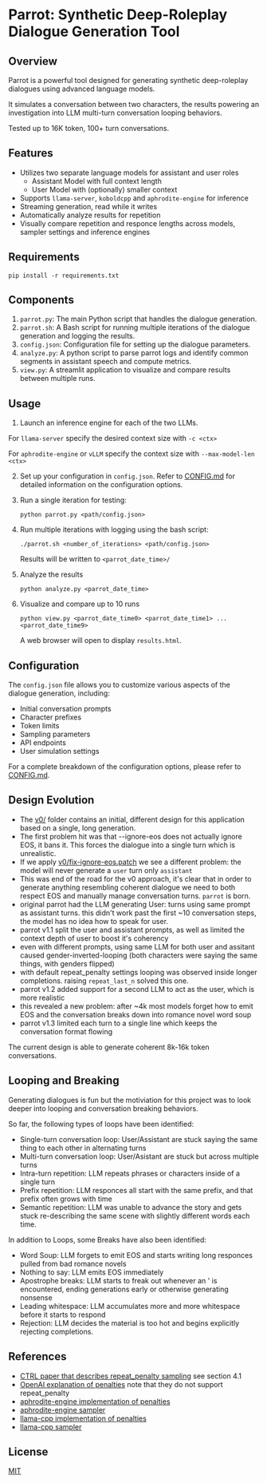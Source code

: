 # Parrot: Synthetic Deep-Roleplay Dialogue Generation Tool

## Overview

Parrot is a powerful tool designed for generating synthetic deep-roleplay dialogues using advanced language models.

It simulates a conversation between two characters, the results powering an investigation into LLM multi-turn conversation looping behaviors.

Tested up to 16K token, 100+ turn conversations.

## Features

- Utilizes two separate language models for assistant and user roles
  - Assistant Model with full context length
  - User Model with (optionally) smaller context
- Supports `llama-server`, `koboldcpp` and `aphrodite-engine` for inference
- Streaming generation, read while it writes
- Automatically analyze results for repetition
- Visually compare repetition and responce lengths across models, sampler settings and inference engines

## Requirements

`pip install -r requirements.txt`

## Components

1. `parrot.py`: The main Python script that handles the dialogue generation.
2. `parrot.sh`: A Bash script for running multiple iterations of the dialogue generation and logging the results.
3. `config.json`: Configuration file for setting up the dialogue parameters.
4. `analyze.py`: A python script to parse parrot logs and identify common segments in assistant speech and compute metrics.
5. `view.py`: A streamlit application to visualize and compare results between multiple runs.

## Usage

1. Launch an inference engine for each of the two LLMs.

For `llama-server` specify the desired context size with `-c <ctx>`

For `aphrodite-engine` or `vLLM` specify the context size with `--max-model-len <ctx>`

2. Set up your configuration in `config.json`. Refer to [CONFIG.md](CONFIG.md) for detailed information on the configuration options.

3. Run a single iteration for testing:
   ```
   python parrot.py <path/config.json>
   ```

4. Run multiple iterations with logging using the bash script:
   ```
   ./parrot.sh <number_of_iterations> <path/config.json>
   ```
   Results will be written to `<parrot_date_time>/`

5. Analyze the results
   ```
   python analyze.py <parrot_date_time>
   ```

6. Visualize and compare up to 10 runs
   ```
   python view.py <parrot_date_time0> <parrot_date_time1> ... <parrot_date_time9>
   ```

   A web browser will open to display `results.html`.

## Configuration

The `config.json` file allows you to customize various aspects of the dialogue generation, including:

- Initial conversation prompts
- Character prefixes
- Token limits
- Sampling parameters
- API endpoints
- User simulation settings

For a complete breakdown of the configuration options, please refer to [CONFIG.md](CONFIG.md).

## Design Evolution

- The [v0/](v0/) folder contains an initial, different design for this application based on a single, long generation.
- The first problem hit was that --ignore-eos does not actually ignore EOS, it bans it. This forces the dialogue into a single turn which is unrealistic.
- If we apply [v0/fix-ignore-eos.patch](v0/fix-ignore-eos.patch) we see a different problem: the model will never generate a `user` turn only `assistant`
- This was end of the road for the v0 approach, it's clear that in order to generate anything resembling coherent dialogue we need to both respect EOS and manually manage conversation turns. `parrot` is born.
- original parrot had the LLM generating User: turns using same prompt as assistant turns. this didn't work past the first ~10 conversation steps, the model has no idea how to speak for user.
- parrot v1.1 split the user and assistant prompts, as well as limited the context depth of user to boost it's coherency
- even with different prompts, using same LLM for both user and assitant caused gender-inverted-looping (both characters were saying the same things, with genders flipped)
- with default repeat_penalty settings looping was observed inside longer completions. raising `repeat_last_n` solved this one.
- parrot v1.2 added support for a second LLM to act as the user, which is more realistic
- this revealed a new problem: after ~4k most models forget how to emit EOS and the conversation breaks down into romance novel word soup
- parrot v1.3 limited each turn to a single line which keeps the conversation format flowing

The current design is able to generate coherent 8k-16k token conversations.

## Looping and Breaking

Generating dialogues is fun but the motiviation for this project was to look deeper into looping and conversation breaking behaviors.

So far, the following types of loops have been identified:

- Single-turn conversation loop: User/Assistant are stuck saying the same thing to each other in alternating turns
- Multi-turn conversation loop: User/Asistant are stuck but across multiple turns
- Intra-turn repetition: LLM repeats phrases or characters inside of a single turn
- Prefix repetition: LLM responces all start with the same prefix, and that prefix often grows with time
- Semantic repetition: LLM was unable to advance the story and gets stuck re-describing the same scene with slightly different words each time.

In addition to Loops, some Breaks have also been identified:

- Word Soup: LLM forgets to emit EOS and starts writing long responces pulled from bad romance novels
- Nothing to say: LLM emits EOS immediately
- Apostrophe breaks: LLM starts to freak out whenever an ' is encountered, ending generations early or otherwise generating nonsense
- Leading whitespace: LLM accumulates more and more whitespace before it starts to respond
- Rejection: LLM decides the material is too hot and begins explicitly rejecting completions.

## References

- [CTRL paper that describes repeat_penalty sampling](https://arxiv.org/pdf/1909.05858) see section 4.1
- [OpenAI explanation of penalties](https://platform.openai.com/docs/advanced-usage/parameter-details) note that they do not support repeat_penalty
- [aphrodite-engine implementation of penalties](https://github.com/PygmalionAI/aphrodite-engine/blob/cc6c310e578c63f594bb13d6125e6ed1ba8a208e/aphrodite/modeling/layers/sampler.py#L188)
- [aphrodite-engine sampler](https://github.com/PygmalionAI/aphrodite-engine/blob/cc6c310e578c63f594bb13d6125e6ed1ba8a208e/aphrodite/modeling/layers/sampler.py#L44)
- [llama-cpp implementation of penalties](https://github.com/ggerganov/llama.cpp/blob/45f2c19cc57286eead7b232ce8028273a817aa4d/src/llama.cpp)
- [llama-cpp sampler](https://github.com/ggerganov/llama.cpp/blob/45f2c19cc57286eead7b232ce8028273a817aa4d/common/sampling.cpp#L354)

## License

[MIT](LICENSE.md)